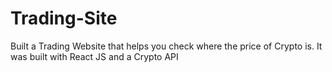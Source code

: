 # Trading-Site
Built a Trading Website that helps you check where the price of Crypto is. It was built with React JS  and a Crypto API
